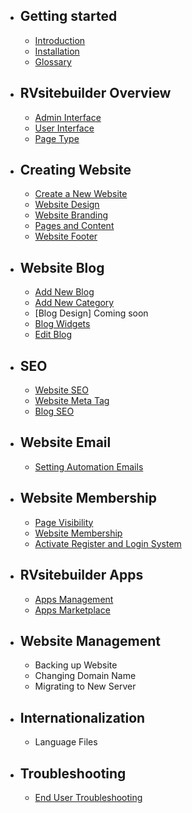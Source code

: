 - ## Getting started
    - [Introduction](introduction.md)   
    - [Installation](installation.md)
    - [Glossary](glossary.md)

- ## RVsitebuilder Overview
    - [Admin Interface](admin-interface.md) 
    - [User Interface](user-interface.md) 
    - [Page Type](page-type.md)

- ## Creating Website
    - [Create a New Website](create-new-website.md)
    - [Website Design](website-design.md)
    - [Website Branding](website-design.md)
    - [Pages and Content](website-design.md) 
    - [Website Footer](website-design.md)

- ## Website Blog
    - [Add New Blog](https://github.com/rvsitebuilder/user-docs/edit/7.2/en/creating-blog.md##add-new-blog_)
    - [Add New Category](https://github.com/rvsitebuilder/user-docs/edit/7.2/en/creating-blog.md##add-new-category_) 
    - [Blog Design]
    Coming soon 
    - [Blog Widgets](https://github.com/rvsitebuilder/user-docs/edit/7.2/en/creating-blog.md##blog-widget_)
    - [Edit Blog](https://github.com/rvsitebuilder/user-docs/edit/7.2/en/creating-blog.md##edit-blog-category_)

- ## SEO
    - [Website SEO](https://github.com/rvsitebuilder/user-docs/blob/7.2/en/easy-website-seo.md##website-seo_)
    - [Website Meta Tag](https://github.com/rvsitebuilder/user-docs/blob/7.2/en/easy-website-seo.md##website-seo_)
    - [Blog SEO](https://github.com/rvsitebuilder/user-docs/blob/7.2/en/easy-website-seo.md##blog-seo_)

- ## Website Email
    - [Setting Automation Emails](emails-settting.md)

- ## Website Membership
    - [Page Visibility](https://github.com/rvsitebuilder/user-docs/edit/7.2/en/page-visibility-and-membership.md##page-visibility_)
    - [Website Membership](https://github.com/rvsitebuilder/user-docs/edit/7.2/en/page-visibility-and-membership.md##website-membership_)
    - [Activate Register and Login System](register-and-login-system.md)

- ## RVsitebuilder Apps
    - [Apps Management](https://github.com/rvsitebuilder/user-docs/edit/7.2/en/apps.md##apps_)
    - [Apps Marketplace](https://github.com/rvsitebuilder/user-docs/edit/7.2/en/apps.md##apps-marketplace_)

- ## Website Management
    - Backing up Website
    - Changing Domain Name
    - Migrating to New Server

- ## Internationalization
    - Language Files

- ## Troubleshooting
    - [End User Troubleshooting](https://support.rvglobalsoft.com/hc/en-us/sections/360003727213-Troubleshooting)